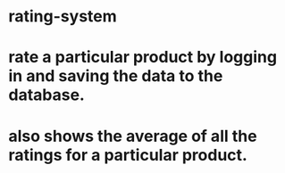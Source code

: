 # rating-system
# rate a particular product by logging in and saving the data to the database.
# also shows the average of all the ratings for a particular product.
